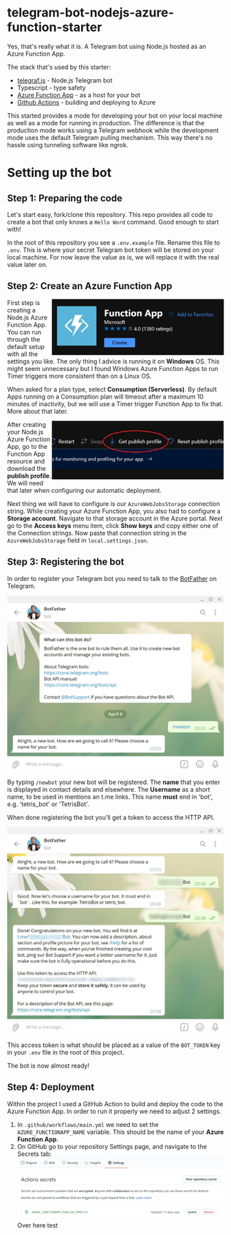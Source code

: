 # telegram-bot-nodejs-azure-function-starter

Yes, that's really what it is. A Telegram bot using Node.js hosted as an Azure Function App. 

The stack that's used by this starter: 
- [telegraf.js](https://telegraf.js.org/) - Node.js Telegram bot
- Typescript - type safety
- [Azure Function App](https://docs.microsoft.com/en-us/azure/azure-functions/) - as a host for your bot
- [Github Actions](https://github.com/features/actions) - building and deploying to Azure

This started provides a mode for developing your bot on your local machine as well as a mode for running in production. The difference is that the production mode works using a Telegram webhook while the development mode uses the default Telegram pulling mechanism. This way there's no hassle using tunneling software like ngrok. 

# Setting up the bot
## Step 1: Preparing the code
Let's start easy, fork/clone this repository. This repo provides all code to create a bot that only knows a `Hello Word` command. Good enough to start with! 

In the root of this repository you see a `.env.example` file. Rename this file to `.env`. This is where your secret Telegram bot token will be stored on your local machine. For now leave the value as is, we will replace it with the real value later on. 

## Step 2: Create an Azure Function App
<img src="/docs/create-function-app.jpg" alt="Create Azure Function App" align="right" width="400" />

First step is creating a Node.js Azure Function App. You can run through the default setup with all the settings you like. The only thing I advice is running it on __Windows__ OS. This might seem unnecessary but I found Windows Azure Function Apps to run Timer triggers more consistent than on a Linux OS. 

When asked for a plan type, select __Consumption (Serverless)__. By default Apps running on a Consumption plan will timeout after a maximum 10 minutes of inactivity, but we will use a Timer trigger Function App to fix that. More about that later. 

<img src="/docs/publish-profile.jpg" alt="Download publish profile" align="right" width="400" />

After creating your Node.js Azure Function App, go to the Function App resource and download the __publish profile__. We will need that later when configuring our automatic deployment.

Next thing we will have to configure is our `AzureWebJobsStorage` connection string. While creating your Azure Function App, you also had to configure a __Storage account__. Navigate to that storage account in the Azure portal. Next go to the __Access keys__ menu item, click __Show keys__ and copy either one of the Connection strings. Now paste that connection string in the `AzureWebJobsStorage` field in `local.settings.json`. 

## Step 3: Registering the bot
In order to register your Telegram bot you need to talk to the [BotFather](https://core.telegram.org/bots#6-botfather) on Telegram. 

<img src="/docs/botfather.jpg" alt="BotFather" align="center" width="600" />

By typing `/newbot` your new bot will be registered. The __name__ that you enter is displayed in contact details and elsewhere. The __Username__ as a short name, to be used in mentions an t.me links. This name __must__ end in 'bot', e.g. 'tetris_bot' or 'TetrisBot'.

When done registering the bot you'll get a token to access the HTTP API. 

<img src="/docs/botfather-done.jpg" alt="BotFather" align="center" width="600" />

This access token is what should be placed as a value of the `BOT_TOKEN` key in your `.env` file in the root of this project. 

The bot is now almost ready!

## Step 4: Deployment 
Within the project I used a GitHub Action to build and deploy the code to the Azure Function App. In order to run it properly we need to adjust 2 settings.

1. In `.github/workflows/main.yml` we need to set the `AZURE_FUNCTIONAPP_NAME` variable. This should be the name of your __Azure Function App__.
2. On GitHub go to your repository Settings page, and navigate to the Secrets tab: 
    <img src="/docs/github-actions-secrets.jpg" alt="GitHub Secrets" align="center" />
    Over here test


